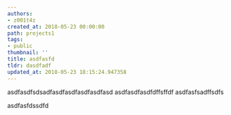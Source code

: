 ```yaml
---
authors:
- z001t4z
created_at: 2018-05-23 00:00:00
path: projects1
tags:
- public
thumbnail: ''
title: asdfasfd
tldr: dasdfadf
updated_at: 2018-05-23 18:15:24.947358
---
```

asdfasdfsdsadfasdfasdfasdfasdfasd
asdfasdfasdfdffsffdf
asdfasfsadffsdfs

asdfasfdssdfd
